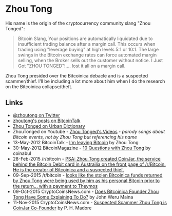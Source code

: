 
# Zhou Tong

His name is the origin of the cryptocurrency community slang "Zhou Tonged":

> Bitcoin Slang, Your positions are automatically liquidated due to insufficient trading balance after a margin call. This occurs when trading using "leverage buying" at high levels 5:1 or 10:1. The large swings in the Bitcoin exchange rates can force automated margin selling, when the Broker sells out the customer without notice. I Just Got "ZHOU TONGED"!.... lost it all on a margin call.

Zhou Tong presided over the Bitcoinica debacle and is a suspected scammer/thief. I'll be including a lot more about him when I do the research on the Bitcoinica collapse/theft.

## Links

* [@zhoutong on Twitter](https://twitter.com/zhoutong)
* [zhoutong's posts on BitcoinTalk](https://bitcointalk.org/index.php?action=profile;u=38455;sa=showPosts)
* [Zhou Tonged on Urban Dictionary](http://www.urbandictionary.com/define.php?term=Zhou%20Tonged)
* ZhouTonged on Youtube - [Zhou Tonged's Videos](https://www.youtube.com/user/ZhouTonged/videos) - _parody songs about Bitcoin events, not by Zhou Tong but referencing his name_
* 13-May-2012 BitcoinTalk - [I'm leaving Bitcoin](https://bitcointalk.org/index.php?topic=81581.0) by Zhou Tong
* 30-May-2012 BitcoinMagazine - [10 Questions with Zhou Tong](https://bitcoinmagazine.com/articles/10-questions-with-zhou-tong-1338356262/) by coinabul
* 28-Feb-2015 /r/bitcoin - [PSA: Zhou Tong created CoinJar, the service behind the Bitcoin Debit card in Austrailia on the front page of /r/Bitcoin. He is the creator of Bitcoinica and a suspected thief.](https://www.reddit.com/r/Bitcoin/comments/2xfag9/psa_zhou_tong_created_coinjar_the_service_behind/)
* 09-Sep-2015 /r/bitcoin - [looks like the stolen Bitcoinica funds returned by Zhou Tong were being used by him as his personal Bitcoin prior to the return... with a payment to Theymos](https://www.reddit.com/r/Bitcoin/comments/3k5zen/looks_like_the_stolen_bitcoinica_funds_returned/)
* 09-Oct-2015 CryptoCoinsNews.com - [Does Bitcoinica Founder Zhou Tong Have Some Explaining To Do?](https://www.cryptocoinsnews.com/bitcoinica-founder-zhou-tong-explaining/) by John Weru Maina
* 11-Nov-2015 CryptoCoinsNews.com - [Suspected Scammer Zhou Tong is CoinJar Co-Founder](https://www.cryptocoinsnews.com/suspected-scammer-zhou-tong-coinjar-co-founder/) by P. H. Madore
